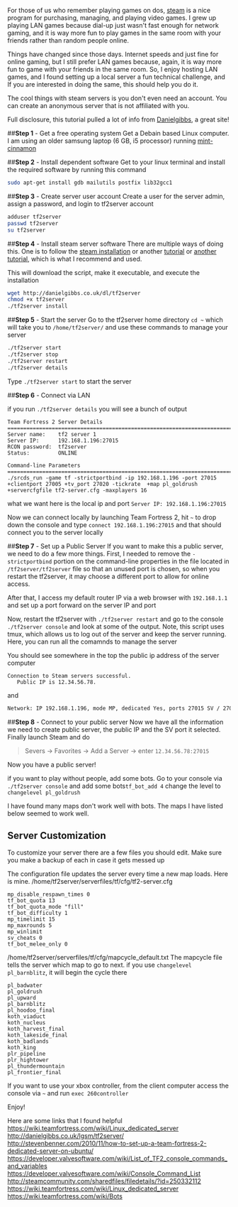 
For those of us who remember playing games on dos, [steam](http://store.steampowered.com/)
is a nice program for purchasing, managing, and playing video games. I grew up playing LAN games because dial-up just wasn't fast enough for network gaming, and it is way more fun to play games in the same room with your friends rather than random people online. 

Things have changed since those days. Internet speeds and just fine for online gaming, but I still prefer LAN games because, again, it is way more fun to game with your friends in the same room. So, I enjoy hosting LAN games, and I found setting up a local server a fun technical challenge, and If you are interested in doing the same, this should help you do it.

The cool things with steam servers is you don't even need an account. You can create an anonymous server that is not affiliated with you. 

Full disclosure, this tutorial pulled a lot of info from [Danielgibbs](http://danielgibbs.co.uk/lgsm/tf2server/  ), a great site! 

##**Step 1** - Get a free operating system
Get a Debain based Linux computer. I am using an older samsung laptop (6 GB, i5 processor) running [mint-cinnamon](http://www.linuxmint.com/edition.php?id=172)

##**Step 2** - Install dependent software
Get to your linux terminal and install the required software by running this command
```bash
sudo apt-get install gdb mailutils postfix lib32gcc1
```

##**Step 3** - Create server user account
Create a user for the server admin, assign a password, and login to tf2server account
```bash
adduser tf2server
passwd tf2server
su tf2server
```

##**Step 4** - Install steam server software
There are multiple ways of doing this. One is to follow the [steam installation](https://wiki.teamfortress.com/wiki/Linux_dedicated_server) or another [tutorial](http://stevenbenner.com/2010/11/how-to-set-up-a-team-fortress-2-dedicated-server-on-ubuntu/) or [another tutorial](http://danielgibbs.co.uk/lgsm/tf2server/), which is what I recommend and used.  

This will download the script, make it executable, and execute the installation
```bash
wget http://danielgibbs.co.uk/dl/tf2server
chmod +x tf2server
./tf2server install
```

##**Step 5** - Start the server
Go to the tf2server home directory ```cd ~``` which will take you to ```/home/tf2server/``` and use these commands to manage your server  
```bash
./tf2server start
./tf2server stop
./tf2server restart
./tf2server details
```

Type ```./tf2server start``` to start the server

##**Step 6** - Connect via LAN

if you run ```./tf2server details``` you will see a bunch of output  
```
Team Fortress 2 Server Details
================================================================================================================================================
Server name:    tf2 server 1
Server IP:      192.168.1.196:27015
RCON password:  tf2server
Status:         ONLINE

Command-line Parameters
================================================================================================================================================
./srcds_run -game tf -strictportbind -ip 192.168.1.196 -port 27015 +clientport 27005 +tv_port 27020 -tickrate  +map pl_goldrush +servercfgfile tf2-server.cfg -maxplayers 16
```

what we want here is the local ip and port ```Server IP: 192.168.1.196:27015```

Now we can connect locally by launching Team Fortress 2, hit ```~``` to drop down the console and type ```connect 192.168.1.196:27015``` and that should connect you to the server locally

##**Step 7** - Set up a Public Server
If you want to make this a public server, we need to do a few more things. First, I needed to remove the ```-strictportbind``` portion on the command-line properties in the file located in ```/tf2server/tf2server``` file so that an unused port is chosen, so when you restart the tf2server, it may choose a different port to allow for online access.

After that, I access my default router IP via a web browser with ```192.168.1.1``` and set up a port forward on the server IP and port

Now, restart the tf2server with ```./tf2server restart``` and go to the console ```./tf2server console``` and look at some of the output. Note, this script uses tmux, which allows us to log out of the server and keep the server running. Here, you can run all the comamnds to manage the server

You should see somewhere in the top the public ip address of the server computer
```
Connection to Steam servers successful.
   Public IP is 12.34.56.78.
```

and 

```bash
Network: IP 192.168.1.196, mode MP, dedicated Yes, ports 27015 SV / 27005 CL
```

##**Step 8** - Connect to your public server 
Now we have all the information we need to create public server, the public IP and the SV port it selected. Finally launch Steam and do 
>Severs -> Favorites -> Add a Server -> enter ```12.34.56.78:27015```

Now you have a public server!

if you want to play without people, add some bots. Go to your console via ```./tf2server console``` and add some bots```tf_bot_add 4``` change the level to ```changelevel pl_goldrush```

I have found many maps don't work well with bots. The maps I have listed below seemed to work well.

## Server Customization
To customize your server there are a few files you should edit. Make sure you make a backup of each in case it gets messed up

The configuration file updates the server every time a new map loads. Here is mine.
/home/tf2server/serverfiles/tf/cfg/tf2-server.cfg
```
mp_disable_respawn_times 0
tf_bot_quota 13
tf_bot_quota_mode "fill"
tf_bot_difficulty 1
mp_timelimit 15
mp_maxrounds 5
mp_winlimit 
sv_cheats 0
tf_bot_melee_only 0
```

/home/tf2server/serverfiles/tf/cfg/mapcycle_default.txt
The mapcycle file tells the server which map to go to next. if you use ```changelevel pl_barnblitz```, it will begin the cycle there
```
pl_badwater
pl_goldrush
pl_upward
pl_barnblitz
pl_hoodoo_final
koth_viaduct
koth_nucleus
koth_harvest_final
koth_lakeside_final
koth_badlands
koth_king
plr_pipeline
plr_hightower
pl_thundermountain
pl_frontier_final
```
If you want to use your xbox controller, from the client computer access the console via ```~``` and run ```exec 260controller``` 

Enjoy!

Here are some links that I found helpful   
[https://wiki.teamfortress.com/wiki/Linux_dedicated_server  ](https://wiki.teamfortress.com/wiki/Linux_dedicated_server  )  
[http://danielgibbs.co.uk/lgsm/tf2server/  ](http://danielgibbs.co.uk/lgsm/tf2server/  )  
[http://stevenbenner.com/2010/11/how-to-set-up-a-team-fortress-2-dedicated-server-on-ubuntu/  ](http://stevenbenner.com/2010/11/how-to-set-up-a-team-fortress-2-dedicated-server-on-ubuntu/  )  
[https://developer.valvesoftware.com/wiki/List_of_TF2_console_commands_and_variables  ](https://developer.valvesoftware.com/wiki/List_of_TF2_console_commands_and_variables  )  
[https://developer.valvesoftware.com/wiki/Console_Command_List  ](https://developer.valvesoftware.com/wiki/Console_Command_List  )  
[http://steamcommunity.com/sharedfiles/filedetails/?id=250332112  ](http://steamcommunity.com/sharedfiles/filedetails/?id=250332112  )  
[https://wiki.teamfortress.com/wiki/Linux_dedicated_server  ](https://wiki.teamfortress.com/wiki/Linux_dedicated_server  )  
[https://wiki.teamfortress.com/wiki/Bots  ](https://wiki.teamfortress.com/wiki/Bots  )  


